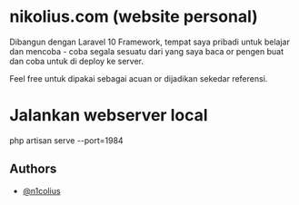 
# nikolius.com (website personal)

Dibangun dengan Laravel 10 Framework, tempat saya pribadi untuk belajar dan mencoba - coba segala sesuatu dari yang saya baca or pengen buat dan coba untuk di deploy ke server.

Feel free untuk dipakai sebagai acuan or dijadikan sekedar referensi.


# Jalankan webserver local
php artisan serve --port=1984



## Authors

- [@n1colius](https://www.github.com/octokatherine)


